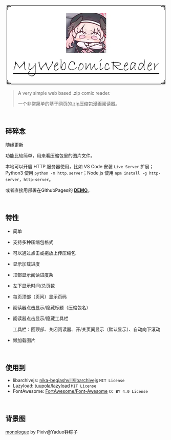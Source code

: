 <div align="center"><img src="./docs/images/header.webp"/></div>

> A very simple web based .zip comic reader.
>
> 一个非常简单的基于网页的.zip压缩包漫画阅读器。

​    

## 碎碎念

随缘更新

功能比较简单，用来看压缩包里的图片文件。

本地可以开启 HTTP 服务器使用，比如 VS Code 安装 `Live Server` 扩展；Python3 使用 `python -m http.server`；Node.js 使用 `npm install -g http-server`，`http-server`。

或者直接用部署在GithubPages的 [**DEMO**](https://monsterhhe.github.io/MyWebComicReader)。

​    

## 特性

- 简单

- 支持多种压缩包格式

- 可以通过点击或拖放上传压缩包

- 显示加载进度

- 顶部显示阅读进度条

- 左下显示时间/总页数

- 每页顶部（页间）显示页码

- 阅读器点击显示/隐藏标题（压缩包名）

- 阅读器点击显示/隐藏工具栏

  工具栏：回顶部、关闭阅读器、开/关页间显示（默认显示）、自动向下滚动

- 懒加载图片

​    

## 使用到

- libarchivejs: [nika-begiashvili/libarchivejs](https://github.com/nika-begiashvili/libarchivejs) `MIT License`
- Lazyload: [tuupola/lazyload](https://github.com/tuupola/lazyload) `MIT License`
- FontAwesome: [FortAwesome/Font-Awesome](https://github.com/FortAwesome/Font-Awesome) `CC BY 4.0 License`

​    

## 背景图

[monologue](https://www.pixiv.net/artworks/75685593) by Pixiv@Yaduo铮粽子
